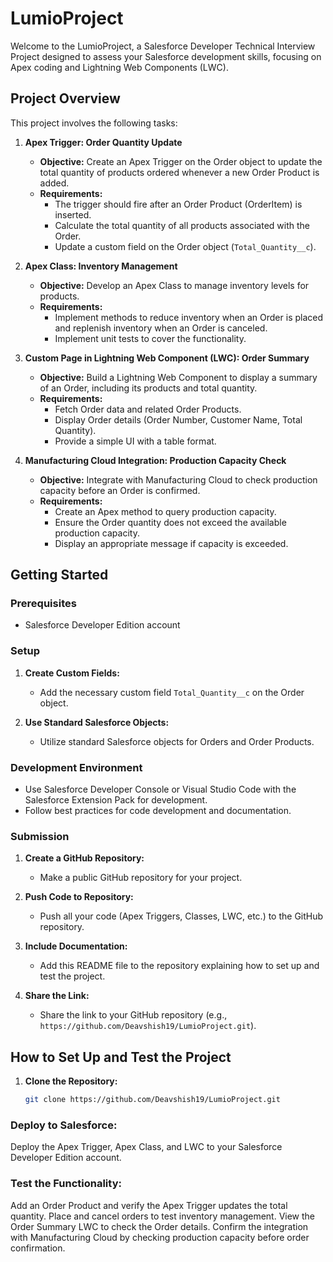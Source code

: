 # LumioProject

Welcome to the LumioProject, a Salesforce Developer Technical Interview Project designed to assess your Salesforce development skills, focusing on Apex coding and Lightning Web Components (LWC).

## Project Overview

This project involves the following tasks:

1. **Apex Trigger: Order Quantity Update**
   - **Objective:** Create an Apex Trigger on the Order object to update the total quantity of products ordered whenever a new Order Product is added.
   - **Requirements:**
     - The trigger should fire after an Order Product (OrderItem) is inserted.
     - Calculate the total quantity of all products associated with the Order.
     - Update a custom field on the Order object (`Total_Quantity__c`).

2. **Apex Class: Inventory Management**
   - **Objective:** Develop an Apex Class to manage inventory levels for products.
   - **Requirements:**
     - Implement methods to reduce inventory when an Order is placed and replenish inventory when an Order is canceled.
     - Implement unit tests to cover the functionality.

3. **Custom Page in Lightning Web Component (LWC): Order Summary**
   - **Objective:** Build a Lightning Web Component to display a summary of an Order, including its products and total quantity.
   - **Requirements:**
     - Fetch Order data and related Order Products.
     - Display Order details (Order Number, Customer Name, Total Quantity).
     - Provide a simple UI with a table format.

4. **Manufacturing Cloud Integration: Production Capacity Check**
   - **Objective:** Integrate with Manufacturing Cloud to check production capacity before an Order is confirmed.
   - **Requirements:**
     - Create an Apex method to query production capacity.
     - Ensure the Order quantity does not exceed the available production capacity.
     - Display an appropriate message if capacity is exceeded.

## Getting Started

### Prerequisites

- Salesforce Developer Edition account

### Setup

1. **Create Custom Fields:**
   - Add the necessary custom field `Total_Quantity__c` on the Order object.

2. **Use Standard Salesforce Objects:**
   - Utilize standard Salesforce objects for Orders and Order Products.

### Development Environment

- Use Salesforce Developer Console or Visual Studio Code with the Salesforce Extension Pack for development.
- Follow best practices for code development and documentation.

### Submission

1. **Create a GitHub Repository:**
   - Make a public GitHub repository for your project.

2. **Push Code to Repository:**
   - Push all your code (Apex Triggers, Classes, LWC, etc.) to the GitHub repository.

3. **Include Documentation:**
   - Add this README file to the repository explaining how to set up and test the project.

4. **Share the Link:**
   - Share the link to your GitHub repository (e.g., `https://github.com/Deavshish19/LumioProject.git`).

## How to Set Up and Test the Project

1. **Clone the Repository:**

   ```bash
   git clone https://github.com/Deavshish19/LumioProject.git

### Deploy to Salesforce:

Deploy the Apex Trigger, Apex Class, and LWC to your Salesforce Developer Edition account.

### Test the Functionality:

Add an Order Product and verify the Apex Trigger updates the total quantity.
Place and cancel orders to test inventory management.
View the Order Summary LWC to check the Order details.
Confirm the integration with Manufacturing Cloud by checking production capacity before order confirmation.   
